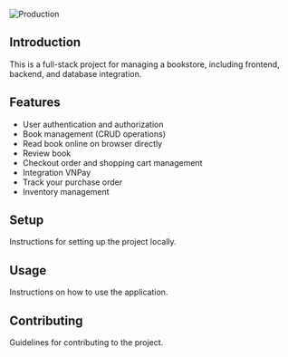 ![Production](https://github.com/thainguyencoffee/bookstore-full-stack/actions/workflows/production-stage-deployment.yml/badge.svg)
## Introduction
This is a full-stack project for managing a bookstore, including frontend, backend, and database integration.

## Features
- User authentication and authorization
- Book management (CRUD operations)
- Read book online on browser directly
- Review book
- Checkout order and shopping cart management
- Integration VNPay
- Track your purchase order
- Inventory management

## Setup
Instructions for setting up the project locally.

## Usage
Instructions on how to use the application.

## Contributing
Guidelines for contributing to the project.
